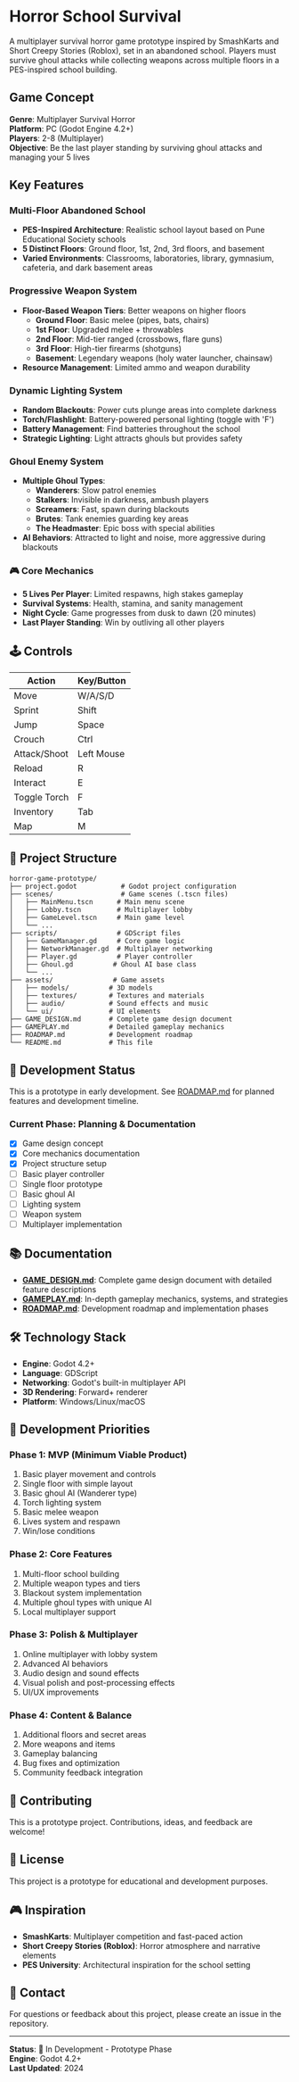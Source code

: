 # Horror School Survival 

A multiplayer survival horror game prototype inspired by SmashKarts and Short Creepy Stories (Roblox), set in an abandoned school. Players must survive ghoul attacks while collecting weapons across multiple floors in a PES-inspired school building.

##  Game Concept

**Genre**: Multiplayer Survival Horror  
**Platform**: PC (Godot Engine 4.2+)  
**Players**: 2-8 (Multiplayer)  
**Objective**: Be the last player standing by surviving ghoul attacks and managing your 5 lives

##  Key Features

###  Multi-Floor Abandoned School
- **PES-Inspired Architecture**: Realistic school layout based on Pune Educational Society schools
- **5 Distinct Floors**: Ground floor, 1st, 2nd, 3rd floors, and basement
- **Varied Environments**: Classrooms, laboratories, library, gymnasium, cafeteria, and dark basement areas

###  Progressive Weapon System
- **Floor-Based Weapon Tiers**: Better weapons on higher floors
  - **Ground Floor**: Basic melee (pipes, bats, chairs)
  - **1st Floor**: Upgraded melee + throwables
  - **2nd Floor**: Mid-tier ranged (crossbows, flare guns)
  - **3rd Floor**: High-tier firearms (shotguns)
  - **Basement**: Legendary weapons (holy water launcher, chainsaw)
- **Resource Management**: Limited ammo and weapon durability

###  Dynamic Lighting System
- **Random Blackouts**: Power cuts plunge areas into complete darkness
- **Torch/Flashlight**: Battery-powered personal lighting (toggle with 'F')
- **Battery Management**: Find batteries throughout the school
- **Strategic Lighting**: Light attracts ghouls but provides safety

###  Ghoul Enemy System
- **Multiple Ghoul Types**:
  - **Wanderers**: Slow patrol enemies
  - **Stalkers**: Invisible in darkness, ambush players
  - **Screamers**: Fast, spawn during blackouts
  - **Brutes**: Tank enemies guarding key areas
  - **The Headmaster**: Epic boss with special abilities
- **AI Behaviors**: Attracted to light and noise, more aggressive during blackouts

### 🎮 Core Mechanics
- **5 Lives Per Player**: Limited respawns, high stakes gameplay
- **Survival Systems**: Health, stamina, and sanity management
- **Night Cycle**: Game progresses from dusk to dawn (20 minutes)
- **Last Player Standing**: Win by outliving all other players

## 🕹️ Controls

| Action | Key/Button |
|--------|-----------|
| Move | W/A/S/D |
| Sprint | Shift |
| Jump | Space |
| Crouch | Ctrl |
| Attack/Shoot | Left Mouse |
| Reload | R |
| Interact | E |
| Toggle Torch | F |
| Inventory | Tab |
| Map | M |

## 📁 Project Structure

```
horror-game-prototype/
├── project.godot           # Godot project configuration
├── scenes/                 # Game scenes (.tscn files)
│   ├── MainMenu.tscn      # Main menu scene
│   ├── Lobby.tscn         # Multiplayer lobby
│   ├── GameLevel.tscn     # Main game level
│   └── ...
├── scripts/               # GDScript files
│   ├── GameManager.gd     # Core game logic
│   ├── NetworkManager.gd  # Multiplayer networking
│   ├── Player.gd          # Player controller
│   ├── Ghoul.gd          # Ghoul AI base class
│   └── ...
├── assets/               # Game assets
│   ├── models/          # 3D models
│   ├── textures/        # Textures and materials
│   ├── audio/           # Sound effects and music
│   └── ui/              # UI elements
├── GAME_DESIGN.md       # Complete game design document
├── GAMEPLAY.md          # Detailed gameplay mechanics
├── ROADMAP.md           # Development roadmap
└── README.md            # This file
```

## 🚀 Development Status

This is a prototype in early development. See [ROADMAP.md](ROADMAP.md) for planned features and development timeline.

### Current Phase: Planning & Documentation
- [x] Game design concept
- [x] Core mechanics documentation
- [x] Project structure setup
- [ ] Basic player controller
- [ ] Single floor prototype
- [ ] Basic ghoul AI
- [ ] Lighting system
- [ ] Weapon system
- [ ] Multiplayer implementation

## 📚 Documentation

- **[GAME_DESIGN.md](GAME_DESIGN.md)**: Complete game design document with detailed feature descriptions
- **[GAMEPLAY.md](GAMEPLAY.md)**: In-depth gameplay mechanics, systems, and strategies
- **[ROADMAP.md](ROADMAP.md)**: Development roadmap and implementation phases

## 🛠️ Technology Stack

- **Engine**: Godot 4.2+
- **Language**: GDScript
- **Networking**: Godot's built-in multiplayer API
- **3D Rendering**: Forward+ renderer
- **Platform**: Windows/Linux/macOS

## 🎯 Development Priorities

### Phase 1: MVP (Minimum Viable Product)
1. Basic player movement and controls
2. Single floor with simple layout
3. Basic ghoul AI (Wanderer type)
4. Torch lighting system
5. Basic melee weapon
6. Lives system and respawn
7. Win/lose conditions

### Phase 2: Core Features
1. Multi-floor school building
2. Multiple weapon types and tiers
3. Blackout system implementation
4. Multiple ghoul types with unique AI
5. Local multiplayer support

### Phase 3: Polish & Multiplayer
1. Online multiplayer with lobby system
2. Advanced AI behaviors
3. Audio design and sound effects
4. Visual polish and post-processing effects
5. UI/UX improvements

### Phase 4: Content & Balance
1. Additional floors and secret areas
2. More weapons and items
3. Gameplay balancing
4. Bug fixes and optimization
5. Community feedback integration

## 🤝 Contributing

This is a prototype project. Contributions, ideas, and feedback are welcome!

## 📄 License

This project is a prototype for educational and development purposes.

## 🎮 Inspiration

- **SmashKarts**: Multiplayer competition and fast-paced action
- **Short Creepy Stories (Roblox)**: Horror atmosphere and narrative elements
- **PES University**: Architectural inspiration for the school setting

## 📧 Contact

For questions or feedback about this project, please create an issue in the repository.

---

**Status**: 🚧 In Development - Prototype Phase  
**Engine**: Godot 4.2+  
**Last Updated**: 2024
